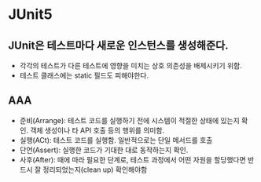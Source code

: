 # JUnit5

## JUnit은 테스트마다 새로운 인스턴스를 생성해준다.
- 각각의 테스트가 다른 테스트에 영향을 미치는 상호 의존성을 배제시키기 위함.
- 테스트 클래스에는 static 필드도 피해야한다.

## AAA
- 준비(Arrange): 테스트 코드를 실행하기 전에 시스템이 적절한 상태에 있는지 확인. 객체 생성이나 타 API 호출 등의 행위를 의미함.
- 실행(ACt): 테스트 코드를 실행함. 일반적으로는 단일 메서드를 호출
- 단언(Assert): 실행한 코드가 기대한 대로 동작하는지 확인.
- 사후(After): 때에 따라 필요한 단계로, 테스트 과정에서 어떤 자원을 할당했다면 반드시 잘 정리되었는지(clean up) 확인해야함